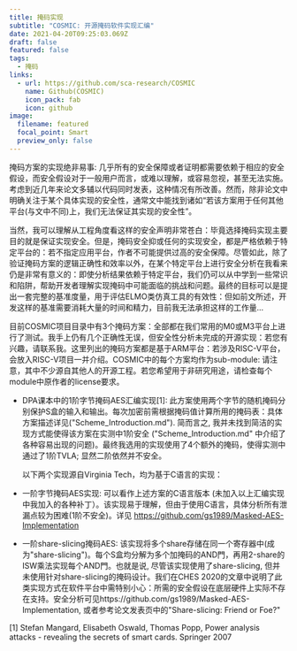 ```yaml
---
title: 掩码实现
subtitle: "COSMIC: 开源掩码软件实现汇编"
date: 2021-04-20T09:25:03.069Z
draft: false
featured: false
tags:
  - 掩码
links:
  - url: https://github.com/sca-research/COSMIC
    name: Github(COSMIC)
    icon_pack: fab
    icon: github
image:
  filename: featured
  focal_point: Smart
  preview_only: false
---
```

掩码方案的实现绝非易事: 几乎所有的安全保障或者证明都需要依赖于相应的安全假设，而安全假设对于一般用户而言，或难以理解，或容易忽视，甚至无法实施。考虑到近几年来论文多辅以代码同时发表，这种情况有所改善。然而，除非论文中明确关注于某个具体实现的安全性，通常文中能找到诸如“若该方案用于任何其他平台(与文中不同)上，我们无法保证其实现的安全性”。

当然，我可以理解从工程角度看这样的安全声明非常苍白：毕竟选择掩码实现主要目的就是保证实现安全。但是，掩码安全抑或任何的实现安全，都是严格依赖于特定平台的：若不指定应用平台，作者不可能提供过高的安全保障。尽管如此，除了验证掩码方案的逻辑正确性和效率以外，在某个特定平台上进行安全分析在我看来仍是非常有意义的：即使分析结果依赖于特定平台，我们仍可以从中学到一些常识和陷阱，帮助开发者理解实现掩码中可能面临的挑战和问题。最终的目标可以是提出一套完整的基准度量，用于评估ELMO类仿真工具的有效性：但如前文所述，开发这样的基准需要消耗大量的时间和精力，目前我无法承担这样的工作量...

目前COSMIC项目目录中有3个掩码方案：全部都在我们常用的M0或M3平台上进行了测试。我手上仍有几个正确性无误，但安全性分析未完成的开源实现：若您有兴趣，请联系我。这里列出的掩码方案都是基于ARM平台：若涉及RISC-V平台，会放入RISC-V项目一并介绍。COSMIC中的每个方案均作为sub-module: 请注意，其中不少源自其他人的开源工程。若您希望用于非研究用途，请检查每个module中原作者的license要求。

* DPA课本中的1阶字节掩码AES汇编实现\[1]: 此方案使用两个字节的随机掩码分别保护S盒的输入和输出。每次加密前需根据掩码值计算所用的掩码表：具体方案描述详见("Scheme_Introduction.md"). 简而言之, 我并未找到简洁的实现方式能使得该方案在实测中1阶安全 ("Scheme_Introduction.md" 中介绍了各种容易出现的问题)。最终我选用的实现使用了4个额外的掩码，使得实测中通过了1阶TVLA; 显然二阶依然并不安全。

  以下两个实现源自Virginia Tech，均为基于C语言的实现：
* 一阶字节掩码AES实现: 可以看作上述方案的C语言版本 (未加入以上汇编实现中我加入的各种补丁）。该实现易于理解，但由于使用C语言，具体分析所有泄漏点较为困难(1阶不安全)。详见 https://github.com/gs1989/Masked-AES-Implementation
* 一阶share-slicing掩码AES: 该实现将多个share存储在同一个寄存器中(成为"share-slicing")。每个S盒均分解为多个加掩码的AND門，再用2-share的ISW乘法实现每个AND門。也就是说, 尽管该实现使用了share-slicing, 但并未使用针对share-slicing的掩码设计。我们在CHES 2020的文章中说明了此类实现方式在软件平台中需特别小心：所需的安全假设在底层硬件上实际不存在支持。安全分析可见https://github.com/gs1989/Masked-AES-Implementation, 或者参考论文发表页中的"Share-slicing: Friend or Foe?"

\[1]  Stefan Mangard, Elisabeth Oswald, Thomas Popp, Power analysis attacks - revealing the secrets of smart cards. Springer 2007
